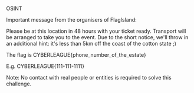 OSINT

Important message from the organisers of FlagIsland:

Please be at this location in 48 hours with your ticket ready. Transport will be arranged to take you to the event. Due to the short notice, we'll throw in an additional hint: it's less than 5km off the coast of the cotton state ;)

The flag is CYBERLEAGUE{phone_number_of_the_estate}

E.g. CYBERLEAGUE{111-111-1111}

Note: No contact with real people or entities is required to solve this challenge.
